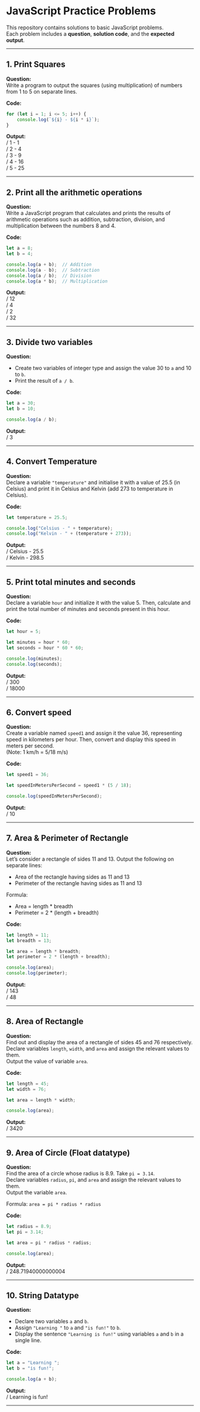 # JavaScript Practice Problems

This repository contains solutions to basic JavaScript problems.  
Each problem includes a **question**, **solution code**, and the **expected output**.

---

## 1. Print Squares

**Question:**  
Write a program to output the squares (using multiplication) of numbers from 1 to 5 on separate lines.

**Code:**
```javascript
for (let i = 1; i <= 5; i++) {
    console.log(`${i} - ${i * i}`);
}
```

**Output:**  
/ 1 - 1  
/ 2 - 4  
/ 3 - 9  
/ 4 - 16  
/ 5 - 25  

---

## 2. Print all the arithmetic operations

**Question:**  
Write a JavaScript program that calculates and prints the results of arithmetic operations such as addition, subtraction, division, and multiplication between the numbers 8 and 4.

**Code:**
```javascript
let a = 8;
let b = 4;

console.log(a + b);  // Addition
console.log(a - b);  // Subtraction
console.log(a / b);  // Division
console.log(a * b);  // Multiplication
```

**Output:**  
/ 12  
/ 4  
/ 2  
/ 32  

---

## 3. Divide two variables

**Question:**  
- Create two variables of integer type and assign the value 30 to `a` and 10 to `b`.  
- Print the result of `a / b`.

**Code:**
```javascript
let a = 30;
let b = 10;

console.log(a / b);
```

**Output:**  
/ 3  

---

## 4. Convert Temperature

**Question:**  
Declare a variable `"temperature"` and initialise it with a value of 25.5 (in Celsius) and print it in Celsius and Kelvin (add 273 to temperature in Celsius).

**Code:**
```javascript
let temperature = 25.5;

console.log("Celsius - " + temperature);
console.log("Kelvin - " + (temperature + 273));
```

**Output:**  
/ Celsius - 25.5  
/ Kelvin - 298.5  

---

## 5. Print total minutes and seconds

**Question:**  
Declare a variable `hour` and initialize it with the value 5. Then, calculate and print the total number of minutes and seconds present in this hour.

**Code:**
```javascript
let hour = 5;

let minutes = hour * 60;
let seconds = hour * 60 * 60;

console.log(minutes);
console.log(seconds);
```

**Output:**  
/ 300  
/ 18000  

---

## 6. Convert speed

**Question:**  
Create a variable named `speed1` and assign it the value 36, representing speed in kilometers per hour. Then, convert and display this speed in meters per second.  
(Note: 1 km/h = 5/18 m/s)

**Code:**
```javascript
let speed1 = 36;

let speedInMetersPerSecond = speed1 * (5 / 18);

console.log(speedInMetersPerSecond);
```

**Output:**  
/ 10  

---

## 7. Area & Perimeter of Rectangle

**Question:**  
Let’s consider a rectangle of sides 11 and 13. Output the following on separate lines:  
- Area of the rectangle having sides as 11 and 13  
- Perimeter of the rectangle having sides as 11 and 13  

Formula:  
- Area = length * breadth  
- Perimeter = 2 * (length + breadth)

**Code:**
```javascript
let length = 11;
let breadth = 13;

let area = length * breadth;
let perimeter = 2 * (length + breadth);

console.log(area);
console.log(perimeter);
```

**Output:**  
/ 143  
/ 48  

---

## 8. Area of Rectangle

**Question:**  
Find out and display the area of a rectangle of sides 45 and 76 respectively.  
Declare variables `length`, `width`, and `area` and assign the relevant values to them.  
Output the value of variable `area`.  

**Code:**
```javascript
let length = 45;
let width = 76;

let area = length * width;

console.log(area);
```

**Output:**  
/ 3420  

---

## 9. Area of Circle (Float datatype)

**Question:**  
Find the area of a circle whose radius is 8.9. Take `pi = 3.14`.  
Declare variables `radius`, `pi`, and `area` and assign the relevant values to them.  
Output the variable `area`.  

Formula: `area = pi * radius * radius`

**Code:**
```javascript
let radius = 8.9;
let pi = 3.14;

let area = pi * radius * radius;

console.log(area);
```

**Output:**  
/ 248.71940000000004  

---

## 10. String Datatype

**Question:**  
- Declare two variables `a` and `b`.  
- Assign `"Learning "` to `a` and `"is fun!"` to `b`.  
- Display the sentence `"Learning is fun!"` using variables `a` and `b` in a single line.  

**Code:**
```javascript
let a = "Learning ";
let b = "is fun!";

console.log(a + b);
```

**Output:**  
/ Learning is fun!  

---

